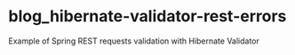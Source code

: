 # blog_hibernate-validator-rest-errors
Example of Spring REST requests validation with Hibernate Validator
